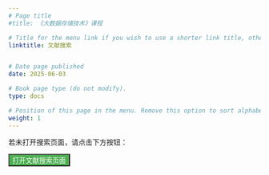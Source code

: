 ```yaml
---
# Page title
#title: 《大数据存储技术》课程

# Title for the menu link if you wish to use a shorter link title, otherwise remove this option.
linktitle: 文献搜索


# Date page published
date: 2025-06-03

# Book page type (do not modify).
type: docs

# Position of this page in the menu. Remove this option to sort alphabetically.
weight: 1
---
```


  <p>若未打开搜索页面，请点击下方按钮：</p>
  <button id="openButton" class="btn" style="background-color: #4CAF50; color: white;">打开文献搜索页面</button>
  
  <script>
    // 用户点击后打开（最可靠）
    document.getElementById('openButton').addEventListener('click', function() {
      window.open('/search/so.html', '_blank');
    });
       // 可选：页面加载后延迟打开（可能被拦截）
    setTimeout(() => {
        window.open('/search/so.html', '_blank');    
    },500); // 5秒后提示
  </script>